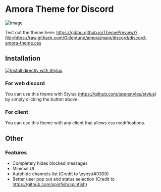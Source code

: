 # Amora Theme for Discord

![image](https://user-images.githubusercontent.com/76597257/118250653-5d264e00-b4af-11eb-9b20-b40b74d32fdb.png)

Test out the theme here: https://gibbu.github.io/ThemePreview/?file=https://raw.githack.com/Gitleptune/amora/main/discord/discord-amora-theme.css

## Installation

[![Install directly with Stylus](https://img.shields.io/badge/Install%20directly%20with-Stylus-00adad.svg)](https://raw.githubusercontent.com/Gitleptune/amora/main/discord/discord-amora-theme.css)

### For web discord

You can use this theme with Stylus (https://github.com/openstyles/stylus) by simply clicking the button above.

### For client

You can use this theme with any client that allows css modifications.

## Other

### Features

- Completely hides blocked messages
- Minimal UI
- Autohide channels list (Credit to \xynstr#0300)
- Better user pop out and status selection (Credit to https://github.com/spinfish/spinfish)
